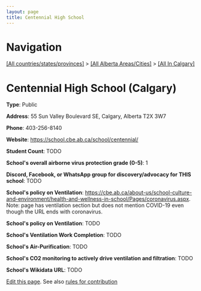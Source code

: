 ```yaml
---
layout: page
title: Centennial High School
---
```

# Navigation

[[All countries/states/provinces]](../../..) > [[All Alberta Areas/Cities]](../..) > [[All In Calgary]](..)

# Centennial High School (Calgary)

**Type**: Public

**Address**: 55 Sun Valley Boulevard SE, Calgary, Alberta T2X 3W7

**Phone**: 403-256-8140

**Website**: <https://school.cbe.ab.ca/school/centennial/>

**Student Count**: TODO

**School's overall airborne virus protection grade (0-5)**: 1

**Discord, Facebook, or WhatsApp group for discovery/advocacy for THIS school**: TODO

**School's policy on Ventilation**: <https://cbe.ab.ca/about-us/school-culture-and-environment/health-and-wellness-in-school/Pages/coronavirus.aspx>. Note: page has ventilation section but does not mention COVID-19 even though the URL ends with coronavirus.

**School's policy on Ventilation**: TODO

**School's Ventilation Work Completion**: TODO

**School's Air-Purification**: TODO

**School's CO2 monitoring to actively drive ventilation and filtration**: TODO

**School's Wikidata URL**: TODO


[Edit this page](https://github.com/ventilate-schools/AB/edit/main/./Calgary/Centennial_High_School.md). See also [rules for contribution](../../../contribution-rules/)